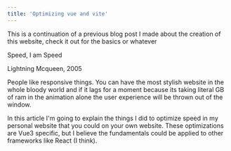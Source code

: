 ```yaml
---
title: 'Optimizing vue and vite'
---
```


This is a continuation of a previous blog post I made about the creation of this website, check it out for the basics or whatever

Speed, I am Speed

Lightning Mcqueen, 2005

People like responsive things. You can have the most stylish website in the whole bloody world and if it lags for a moment because its taking literal GB of ram in the animation alone the user experience will be thrown out of the window.

In this article I'm going to explain the things I did to optimize speed in my personal website that you could on your own website. These optimizations are Vue3 specific, but I believe the fundamentals could be applied to other frameworks like React (I think).

